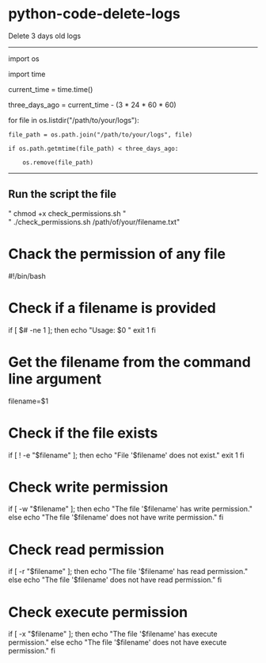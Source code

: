 # python-code-delete-logs
Delete 3 days old logs
                                  
                  
__________________________________________________________________________________________________________________________________________________
               
import os                                                           
                                                                           
import time                                         
                               
current_time = time.time()   
   
three_days_ago = current_time - (3 * 24 * 60 * 60)    

for file in os.listdir("/path/to/your/logs"):

    file_path = os.path.join("/path/to/your/logs", file)
    
    if os.path.getmtime(file_path) < three_days_ago:
    
        os.remove(file_path)




___________________________________________________________________________________________________________________________________________________


  
## Run the script the file 
 " chmod +x check_permissions.sh  "  
 " ./check_permissions.sh /path/of/your/filename.txt"




# Chack the permission of any file

#!/bin/bash

# Check if a filename is provided
if [ $# -ne 1 ]; then
    echo "Usage: $0 <filename>"
    exit 1
fi

# Get the filename from the command line argument
filename=$1

# Check if the file exists
if [ ! -e "$filename" ]; then
    echo "File '$filename' does not exist."
    exit 1
fi

# Check write permission
if [ -w "$filename" ]; then
    echo "The file '$filename' has write permission."
else
    echo "The file '$filename' does not have write permission."
fi

# Check read permission
if [ -r "$filename" ]; then
    echo "The file '$filename' has read permission."
else
    echo "The file '$filename' does not have read permission."
fi

# Check execute permission
if [ -x "$filename" ]; then
    echo "The file '$filename' has execute permission."
else
    echo "The file '$filename' does not have execute permission."
fi
 
